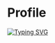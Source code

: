# Profile

[![Typing SVG](https://readme-typing-svg.herokuapp.com/?lines=Welcome+to+my+Github+profile;My+name+is+Nicholas+Kipkoech)](https://git.io/typing-svg)
